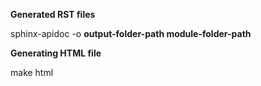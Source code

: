 **Generated RST files**  
  
sphinx-apidoc -o **output-folder-path module-folder-path**  
  
**Generating HTML file**  
  
make html